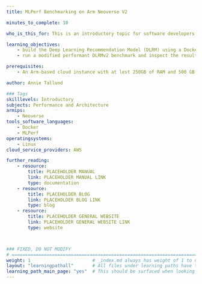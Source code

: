 ```yaml
---
title: MLPerf Benchmarking on Arm Neoverse V2

minutes_to_complete: 10

who_is_this_for: This is an introductory topic for software developers who want to set up a pipeline in the cloud for recommendation models. You will build and run the benchmark using MLPerf and PyTorch.

learning_objectives:
    - build the Deep Learning Recommendation Model (DLRM) using a Docker image
    - run a modified performant DLRMv2 benchmark and inspect the results

prerequisites:
    - An Arm-based cloud instance with at lest 250GB of RAM and 500 GB of disk space

author: Annie Tallund

### Tags
skilllevels: Introductory
subjects: Performance and Architecture
armips:
    - Neoverse
tools_software_languages:
    - Docker
    - MLPerf
operatingsystems:
    - Linux
cloud_service_providers: AWS

further_reading:
    - resource:
        title: PLACEHOLDER MANUAL
        link: PLACEHOLDER MANUAL LINK
        type: documentation
    - resource:
        title: PLACEHOLDER BLOG
        link: PLACEHOLDER BLOG LINK
        type: blog
    - resource:
        title: PLACEHOLDER GENERAL WEBSITE
        link: PLACEHOLDER GENERAL WEBSITE LINK
        type: website



### FIXED, DO NOT MODIFY
# ================================================================================
weight: 1                       # _index.md always has weight of 1 to order correctly
layout: "learningpathall"       # All files under learning paths have this same wrapper
learning_path_main_page: "yes"  # This should be surfaced when looking for related content. Only set for _index.md of learning path content.
---
```

